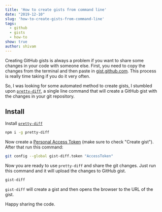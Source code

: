 ```yaml
---
title: 'How to create gists from command line'
date: "2019-12-10"
slug: 'how-to-create-gists-from-command-line'
tags:
  - github
  - gists
  - how-to
show: true
author: shivam
---
```


Creating GitHub gists is always a problem if you want to share some changes in your code with someone else. First, you need to copy the changes from the terminal and then paste in [gist.github.com](https://gist.github.com/). This process is really time taking if you do it very often.

So, I was looking for some automated method to create gists, I stumbled upon [`pretty-diff`](https://github.com/scottgonzalez/pretty-diff), a single line command that will create a GitHub gist with the changes in your git repository.

## Install

Install [`pretty-diff`](https://www.npmjs.com/package/pretty-diff)

```bash
npm i -g pretty-diff
```

Now create a [Personal Access Token](https://github.com/settings/tokens) (make sure to check "Create gist"). After that run this command:

```bash
git config --global gist-diff.token "AccessToken"
```

Now you are ready to use `pretty-diff` and share the git changes.
Just run this command and it will upload the changes to GitHub gist.

```bash
gist-diff
```

`gist-diff` will create a gist and then opens the browser to the URL of the gist.

Happy sharing the code.
